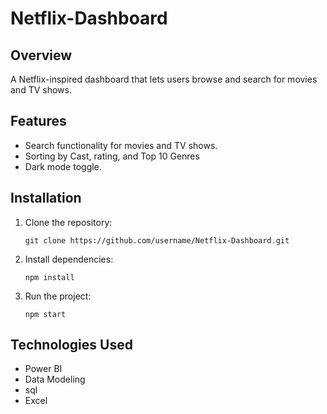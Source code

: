 # Netflix-Dashboard

## Overview
A Netflix-inspired dashboard that lets users browse and search for movies and TV shows.

## Features
- Search functionality for movies and TV shows.
- Sorting by Cast, rating, and Top 10 Genres
- Dark mode toggle.

## Installation
1. Clone the repository:
   ```
   git clone https://github.com/username/Netflix-Dashboard.git
   ```
2. Install dependencies:
   ```
   npm install
   ```
3. Run the project:
   ```
   npm start
   ```

## Technologies Used
- Power BI
- Data Modeling
- sql
- Excel
